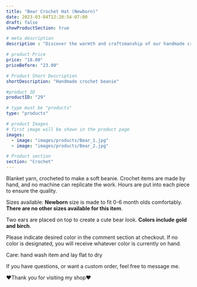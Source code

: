 ```yaml
---
title: "Bear Crochet Hat (Newborn)"
date: 2023-03-04T12:20:54-07:00
draft: false
showProductSection: true

# meta description
description : "Discover the warmth and craftsmanship of our handmade crochet beanies. Each beanie is meticulously crafted from blanket yarn, creating a soft and cozy accessory. With hours of dedicated handiwork, our crochet items showcase unmatched quality and attention to detail. Experience the unique artistry that only handcrafted pieces can offer."

# product Price
price: "18.00"
priceBefore: "23.00"

# Product Short Description
shortDescription: "Handmade crochet beanie"

#product ID
productID: "29"

# type must be "products"
type: "products"

# product Images
# first image will be shown in the product page
images:
  - image: "images/products/Bear_1.jpg"
  - image: "images/products/Bear_2.jpg"

# Product section
section: "Crochet"
---
```


Blanket yarn, crocheted to make a soft beanie. Crochet items are made by hand, and no machine can replicate the work. Hours are put into each piece to ensure the quality. 

Sizes available:
**Newborn** size is made to fit 0-6 month olds comfortably. **There are no other sizes available for this item**.

Two ears are placed on top to create a cute bear look. **Colors include gold and birch**.

Please indicate desired color in the comment section at checkout. If no color is designated, you will receive whatever color is currently on hand.

Care: hand wash item and lay flat to dry

If you have questions, or want a custom order, feel free to message me.

❤Thank you for visiting my shop❤

